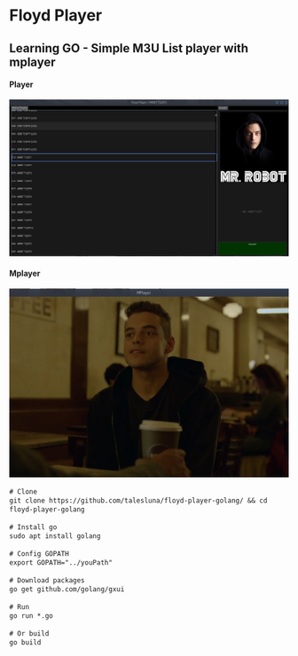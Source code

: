 # Floyd Player 
## Learning GO - Simple M3U List player with mplayer

#### Player
![Playlist](screenshots/floyd.png?raw=true)
#### Mplayer 
![mplayer](screenshots/mplayer.png?raw=true)

```
# Clone
git clone https://github.com/talesluna/floyd-player-golang/ && cd floyd-player-golang

# Install go
sudo apt install golang

# Config GOPATH
export GOPATH="../youPath"

# Download packages
go get github.com/golang/gxui

# Run 
go run *.go

# Or build
go build 
```
